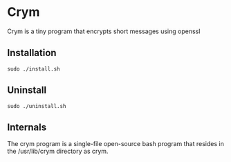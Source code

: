 # Crym
Crym is a tiny program that encrypts short messages using openssl

## Installation
```
sudo ./install.sh
```
## Uninstall
```
sudo ./uninstall.sh
```
## Internals
The crym program is a single-file open-source bash program that resides in the /usr/lib/crym directory as crym.
